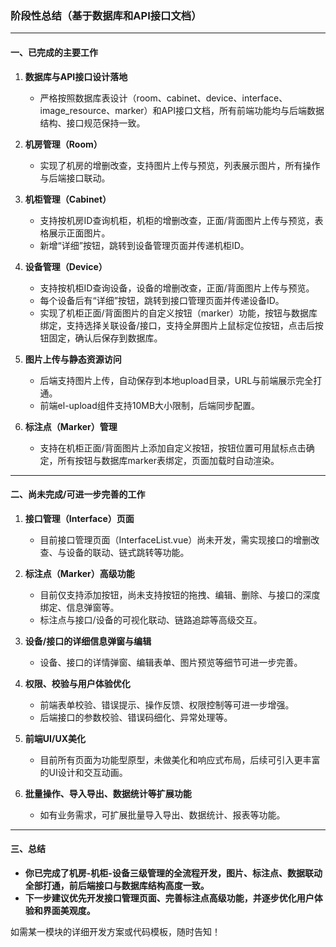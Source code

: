 ### 阶段性总结（基于数据库和API接口文档）

---

#### **一、已完成的主要工作**

1. **数据库与API接口设计落地**
   - 严格按照数据库表设计（room、cabinet、device、interface、image_resource、marker）和API接口文档，所有前端功能均与后端数据结构、接口规范保持一致。

2. **机房管理（Room）**
   - 实现了机房的增删改查，支持图片上传与预览，列表展示图片，所有操作与后端接口联动。

3. **机柜管理（Cabinet）**
   - 支持按机房ID查询机柜，机柜的增删改查，正面/背面图片上传与预览，表格展示正面图片。
   - 新增“详细”按钮，跳转到设备管理页面并传递机柜ID。

4. **设备管理（Device）**
   - 支持按机柜ID查询设备，设备的增删改查，正面/背面图片上传与预览。
   - 每个设备后有“详细”按钮，跳转到接口管理页面并传递设备ID。
   - 实现了机柜正面/背面图片的自定义按钮（marker）功能，按钮与数据库绑定，支持选择关联设备/接口，支持全屏图片上鼠标定位按钮，点击后按钮固定，确认后保存到数据库。

5. **图片上传与静态资源访问**
   - 后端支持图片上传，自动保存到本地upload目录，URL与前端展示完全打通。
   - 前端el-upload组件支持10MB大小限制，后端同步配置。

6. **标注点（Marker）管理**
   - 支持在机柜正面/背面图片上添加自定义按钮，按钮位置可用鼠标点击确定，所有按钮与数据库marker表绑定，页面加载时自动渲染。

---

#### **二、尚未完成/可进一步完善的工作**

1. **接口管理（Interface）页面**
   - 目前接口管理页面（InterfaceList.vue）尚未开发，需实现接口的增删改查、与设备的联动、链式跳转等功能。

2. **标注点（Marker）高级功能**
   - 目前仅支持添加按钮，尚未支持按钮的拖拽、编辑、删除、与接口的深度绑定、信息弹窗等。
   - 标注点与接口/设备的可视化联动、链路追踪等高级交互。

3. **设备/接口的详细信息弹窗与编辑**
   - 设备、接口的详情弹窗、编辑表单、图片预览等细节可进一步完善。

4. **权限、校验与用户体验优化**
   - 前端表单校验、错误提示、操作反馈、权限控制等可进一步增强。
   - 后端接口的参数校验、错误码细化、异常处理等。

5. **前端UI/UX美化**
   - 目前所有页面为功能型原型，未做美化和响应式布局，后续可引入更丰富的UI设计和交互动画。

6. **批量操作、导入导出、数据统计等扩展功能**
   - 如有业务需求，可扩展批量导入导出、数据统计、报表等功能。

---

#### **三、总结**

- **你已完成了机房-机柜-设备三级管理的全流程开发，图片、标注点、数据联动全部打通，前后端接口与数据库结构高度一致。**
- **下一步建议优先开发接口管理页面、完善标注点高级功能，并逐步优化用户体验和界面美观度。**

如需某一模块的详细开发方案或代码模板，随时告知！
